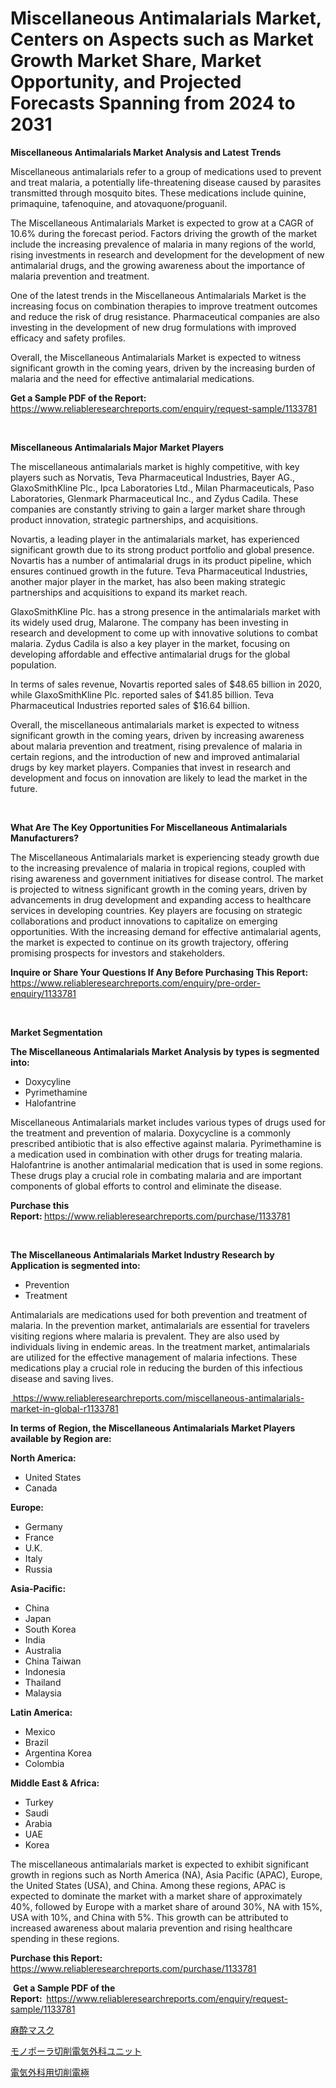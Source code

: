<p><h1>Miscellaneous Antimalarials Market, Centers on Aspects such as Market Growth Market Share, Market Opportunity, and Projected Forecasts Spanning from 2024 to 2031</h1></p><p><strong>Miscellaneous Antimalarials Market Analysis and Latest Trends</strong></p>
<p><p>Miscellaneous antimalarials refer to a group of medications used to prevent and treat malaria, a potentially life-threatening disease caused by parasites transmitted through mosquito bites. These medications include quinine, primaquine, tafenoquine, and atovaquone/proguanil.</p><p>The Miscellaneous Antimalarials Market is expected to grow at a CAGR of 10.6% during the forecast period. Factors driving the growth of the market include the increasing prevalence of malaria in many regions of the world, rising investments in research and development for the development of new antimalarial drugs, and the growing awareness about the importance of malaria prevention and treatment.</p><p>One of the latest trends in the Miscellaneous Antimalarials Market is the increasing focus on combination therapies to improve treatment outcomes and reduce the risk of drug resistance. Pharmaceutical companies are also investing in the development of new drug formulations with improved efficacy and safety profiles.</p><p>Overall, the Miscellaneous Antimalarials Market is expected to witness significant growth in the coming years, driven by the increasing burden of malaria and the need for effective antimalarial medications.</p></p>
<p><strong>Get a Sample PDF of the Report:&nbsp;</strong> <a href="https://www.reliableresearchreports.com/enquiry/request-sample/1133781">https://www.reliableresearchreports.com/enquiry/request-sample/1133781</a></p>
<p>&nbsp;</p>
<p><strong>Miscellaneous Antimalarials Major Market Players</strong></p>
<p><p>The miscellaneous antimalarials market is highly competitive, with key players such as Norvatis, Teva Pharmaceutical Industries, Bayer AG., GlaxoSmithKline Plc., Ipca Laboratories Ltd., Milan Pharmaceuticals, Paso Laboratories, Glenmark Pharmaceutical Inc., and Zydus Cadila. These companies are constantly striving to gain a larger market share through product innovation, strategic partnerships, and acquisitions.</p><p>Novartis, a leading player in the antimalarials market, has experienced significant growth due to its strong product portfolio and global presence. Novartis has a number of antimalarial drugs in its product pipeline, which ensures continued growth in the future. Teva Pharmaceutical Industries, another major player in the market, has also been making strategic partnerships and acquisitions to expand its market reach.</p><p>GlaxoSmithKline Plc. has a strong presence in the antimalarials market with its widely used drug, Malarone. The company has been investing in research and development to come up with innovative solutions to combat malaria. Zydus Cadila is also a key player in the market, focusing on developing affordable and effective antimalarial drugs for the global population.</p><p>In terms of sales revenue, Novartis reported sales of $48.65 billion in 2020, while GlaxoSmithKline Plc. reported sales of $41.85 billion. Teva Pharmaceutical Industries reported sales of $16.64 billion.</p><p>Overall, the miscellaneous antimalarials market is expected to witness significant growth in the coming years, driven by increasing awareness about malaria prevention and treatment, rising prevalence of malaria in certain regions, and the introduction of new and improved antimalarial drugs by key market players. Companies that invest in research and development and focus on innovation are likely to lead the market in the future.</p></p>
<p>&nbsp;</p>
<p><strong>What Are The Key Opportunities For Miscellaneous Antimalarials Manufacturers?</strong></p>
<p><p>The Miscellaneous Antimalarials market is experiencing steady growth due to the increasing prevalence of malaria in tropical regions, coupled with rising awareness and government initiatives for disease control. The market is projected to witness significant growth in the coming years, driven by advancements in drug development and expanding access to healthcare services in developing countries. Key players are focusing on strategic collaborations and product innovations to capitalize on emerging opportunities. With the increasing demand for effective antimalarial agents, the market is expected to continue on its growth trajectory, offering promising prospects for investors and stakeholders.</p></p>
<p><strong>Inquire or Share Your Questions If Any Before Purchasing This Report:</strong> <a href="https://www.reliableresearchreports.com/enquiry/pre-order-enquiry/1133781">https://www.reliableresearchreports.com/enquiry/pre-order-enquiry/1133781</a></p>
<p>&nbsp;</p>
<p><strong>Market Segmentation</strong></p>
<p><strong>The Miscellaneous Antimalarials Market Analysis by types is segmented into:</strong></p>
<p><ul><li>Doxycyline</li><li>Pyrimethamine</li><li>Halofantrine</li></ul></p>
<p><p>Miscellaneous Antimalarials market includes various types of drugs used for the treatment and prevention of malaria. Doxycycline is a commonly prescribed antibiotic that is also effective against malaria. Pyrimethamine is a medication used in combination with other drugs for treating malaria. Halofantrine is another antimalarial medication that is used in some regions. These drugs play a crucial role in combating malaria and are important components of global efforts to control and eliminate the disease.</p></p>
<p><strong>Purchase this Report:&nbsp;</strong><a href="https://www.reliableresearchreports.com/purchase/1133781">https://www.reliableresearchreports.com/purchase/1133781</a></p>
<p>&nbsp;</p>
<p><strong>The Miscellaneous Antimalarials Market Industry Research by Application is segmented into:</strong></p>
<p><ul><li>Prevention</li><li>Treatment</li></ul></p>
<p><p>Antimalarials are medications used for both prevention and treatment of malaria. In the prevention market, antimalarials are essential for travelers visiting regions where malaria is prevalent. They are also used by individuals living in endemic areas. In the treatment market, antimalarials are utilized for the effective management of malaria infections. These medications play a crucial role in reducing the burden of this infectious disease and saving lives.</p></p>
<p><a href="https://www.reliableresearchreports.com/miscellaneous-antimalarials-market-in-global-r1133781">&nbsp;https://www.reliableresearchreports.com/miscellaneous-antimalarials-market-in-global-r1133781</a></p>
<p><strong>In terms of Region, the Miscellaneous Antimalarials Market Players available by Region are:</strong></p>
<p>
    <p> <strong> North America: </strong>
        <ul>
            <li>United States</li>
            <li>Canada</li>
        </ul>
        </p> 
    <p> <strong> Europe: </strong>
        <ul>
            <li>Germany</li>
            <li>France</li>
            <li>U.K.</li>
            <li>Italy</li>
            <li>Russia</li>
        </ul>
        </p> 
    <p> <strong> Asia-Pacific: </strong>
        <ul>
            <li>China</li>
            <li>Japan</li>
            <li>South Korea</li>
            <li>India</li>
            <li>Australia</li>
            <li>China Taiwan</li>
            <li>Indonesia</li>
            <li>Thailand</li>
            <li>Malaysia</li>
        </ul>
        </p> 
    <p> <strong> Latin America: </strong>
        <ul>
            <li>Mexico</li>
            <li>Brazil</li>
            <li>Argentina Korea</li>
            <li>Colombia</li>
        </ul>
        </p> 
    <p> <strong> Middle East & Africa: </strong>
        <ul>
            <li>Turkey</li>
            <li>Saudi</li>
            <li>Arabia</li>
            <li>UAE</li>
            <li>Korea</li>
        </ul>
    </p>
    </p>
<p><p>The miscellaneous antimalarials market is expected to exhibit significant growth in regions such as North America (NA), Asia Pacific (APAC), Europe, the United States (USA), and China. Among these regions, APAC is expected to dominate the market with a market share of approximately 40%, followed by Europe with a market share of around 30%, NA with 15%, USA with 10%, and China with 5%. This growth can be attributed to increased awareness about malaria prevention and rising healthcare spending in these regions.</p></p>
<p><strong>Purchase this Report: </strong><a href="https://www.reliableresearchreports.com/purchase/1133781">https://www.reliableresearchreports.com/purchase/1133781</a></p>
<p>&nbsp;<strong>Get a Sample PDF of the Report:&nbsp;&nbsp;</strong><a href="https://www.reliableresearchreports.com/enquiry/request-sample/1133781">https://www.reliableresearchreports.com/enquiry/request-sample/1133781</a></p>
<p><strong></strong></p>
<p><p><a href="https://github.com/VinceMarvin1/Market-Research-Report-List-1/blob/main/6387807103757.md">麻酔マスク</a></p><p><a href="https://github.com/ihabdkwlxs948/Market-Research-Report-List-2/blob/main/2170596103759.md">モノポーラ切削電気外科ユニット</a></p><p><a href="https://github.com/DayanaRunolfsdottir/Market-Research-Report-List-1/blob/main/2312831103758.md">電気外科用切削電極</a></p></p>